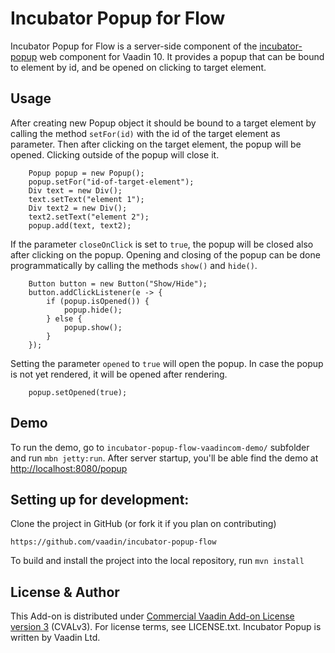 # Incubator Popup for Flow
Incubator Popup for Flow is a server-side component of the [incubator-popup](https://github.com/vaadin/incubator-popup) web component for Vaadin 10. 
It provides a popup that can be bound to element by id, and be opened on clicking to target element. 
## Usage
After creating new Popup object it should be bound to a target element by calling the method
`setFor(id)` with the id of the target element as parameter. Then after clicking on the target element, the popup will be opened. 
Clicking outside of the popup will close it.
 
```
    Popup popup = new Popup();
    popup.setFor("id-of-target-element");
    Div text = new Div();
    text.setText("element 1");
    Div text2 = new Div();
    text2.setText("element 2");
    popup.add(text, text2);
```
If the parameter `closeOnClick` is set to `true`, the popup will be closed also after clicking on the popup.
Opening and closing of the popup can be done programmatically by calling the methods `show()` and `hide()`.
```
    Button button = new Button("Show/Hide");
    button.addClickListener(e -> {
        if (popup.isOpened()) {
            popup.hide();
        } else {
            popup.show();
        }
    });
```  
Setting the parameter `opened` to `true` will open the popup. In case the popup is not yet rendered, it will be opened after rendering.
```
    popup.setOpened(true);
```
## Demo
To run the demo, go to `incubator-popup-flow-vaadincom-demo/` subfolder and run `mbn jetty:run`.
After server startup, you'll be able find the demo at [http://localhost:8080/popup](http://localhost:8080/popup)
## Setting up for development:
Clone the project in GitHub (or fork it if you plan on contributing)
```
https://github.com/vaadin/incubator-popup-flow
```
To build and install the project into the local repository, run 
```mvn install ```
## License & Author
This Add-on is distributed under [Commercial Vaadin Add-on License version 3](http://vaadin.com/license/cval-3) (CVALv3). For license terms, see LICENSE.txt.
Incubator Popup is written by Vaadin Ltd.
